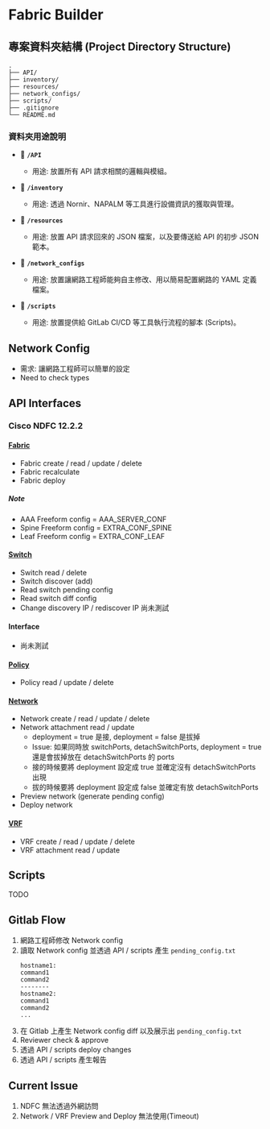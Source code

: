 # Fabric Builder
## 專案資料夾結構 (Project Directory Structure)

```
.
├── API/
├── inventory/
├── resources/
├── network_configs/
├── scripts/
├── .gitignore
└── README.md
```

### 資料夾用途說明

  * 📂 **`/API`**

      * 用途: 放置所有 API 請求相關的邏輯與模組。

  * 📂 **`/inventory`**

      * 用途: 透過 Nornir、NAPALM 等工具進行設備資訊的獲取與管理。

  * 📂 **`/resources`**

      * 用途: 放置 API 請求回來的 JSON 檔案，以及要傳送給 API 的初步 JSON 範本。

  * 📂 **`/network_configs`**

      * 用途: 放置讓網路工程師能夠自主修改、用以簡易配置網路的 YAML 定義檔案。

  * 📂 **`/scripts`**

      * 用途: 放置提供給 GitLab CI/CD 等工具執行流程的腳本 (Scripts)。
## Network Config
- 需求: 讓網路工程師可以簡單的設定
- Need to check types
## API Interfaces
### Cisco NDFC 12.2.2
#### [Fabric](API/cisco/12.2.2/fabric.py)
- Fabric create / read / update / delete
- Fabric recalculate
- Fabric deploy
##### Note
- AAA Freeform config = AAA_SERVER_CONF
- Spine Freeform config = EXTRA_CONF_SPINE
- Leaf Freeform config = EXTRA_CONF_LEAF
#### [Switch](API/cisco/12.2.2/switch.py)
- Switch read / delete
- Switch discover (add)
- Read switch pending config
- Read switch diff config 
- Change discovery IP / rediscover IP 尚未測試
#### Interface
- 尚未測試
#### [Policy](API/cisco/12.2.2/policy.py)
- Policy read / update / delete
#### [Network](API/cisco/12.2.2/network.py)
- Network create / read / update / delete
- Network attachment read / update
    - deployment = true 是接, deployment = false 是拔掉
    - Issue: 如果同時放 switchPorts, detachSwitchPorts, deployment = true 還是會拔掉放在 detachSwitchPorts 的 ports
    - 接的時候要將 deployment 設定成 true 並確定沒有 detachSwitchPorts 出現
    - 拔的時候要將 deployment 設定成 false 並確定有放 detachSwitchPorts
- Preview network (generate pending config)
- Deploy network
#### [VRF](API/cisco/12.2.2/vrf.py)
- VRF create / read / update / delete
- VRF attachment read / update

## Scripts
TODO
## Gitlab Flow
1. 網路工程師修改 Network config
2. 讀取 Network config 並透過 API / scripts 產生 `pending_config.txt`
    ```
    hostname1:
    command1
    command2
    --------
    hostname2:
    command1
    command2
    ...
    ```
3. 在 Gitlab 上產生 Network config diff 以及展示出 `pending_config.txt`
4. Reviewer check & approve
5. 透過 API / scripts deploy changes
6. 透過 API / scripts 產生報告


## Current Issue
1. NDFC 無法透過外網訪問
2. Network / VRF Preview and Deploy 無法使用(Timeout)